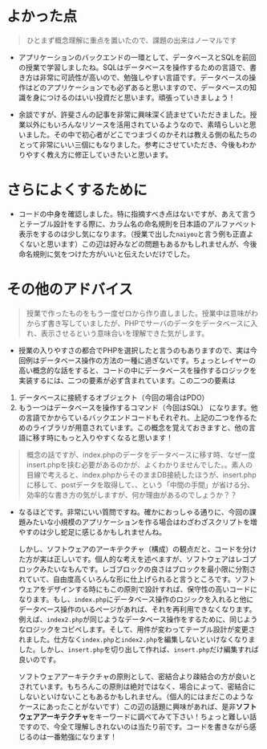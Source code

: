 # よかった点
> ひとまず概念理解に重点を置いたので、課題の出来はノーマルです
- アプリケーションのバックエンドの一環として、データベースとSQLを前回の授業で学習しましたね。SQLはデータベースを操作するための言語で、書き方は非常に可読性が高いので、勉強しやすい言語です。データベースの操作はどのアプリケーションでも必ずあると思いますので、データベースの知識を身につけるのはいい投資だと思います。頑張っていきましょう！

- 余談ですが、許斐さんの記事を非常に興味深く読ませていただきました。授業以外にもいろんなリソースを活用されているようなので、素晴らしいと思いました。その中で初心者がどこでつまづくのかそれは教える側の私たちのとって非常にいい三個にもなりました。参考にさせていただき、今後もわかりやすく教え方に修正していきたいと思います。

# さらによくするために
- コードの中身を確認しました。特に指摘すべき点はないですが、あえて言うとテーブル設計をする際に、カラム名の命名規則を日本語のアルファベット表示をするのは少し気になります。（授業で出した`naiyou`と言う例も正直よくないと思います）この辺は好みなどの問題もあるかもしれませんが、今後命名規則に気をつけた方がいいと伝えたいだけでした。

# その他のアドバイス
> 授業で作ったものをもう一度ゼロから作り直しました。授業中は意味がわからず書き写していましたが、PHPでサーバのデータをデータベースに入れ、表示させるという意味合いを理解できた気がします。
- 授業の入りやすさの都合でPHPを選択したと言うのもありますので、実は今回例はデータベース操作の方法の一種に過ぎないです。ちょっとレイヤーの高い概念的な話をすると、コードの中にデータベースを操作するロジックを実装するには、二つの要素が必ず含まれています。この二つの要素は
1. データベースに接続するオブジェクト（今回の場合はPDO）
2. もう一つはデータベースを操作するコマンド（今回はSQL）
になります。他の言語でかからているバックエンドコードもそれぞれ、上記の二つを作るためのライブラリが用意されています。この概念を覚えておきますと、他の言語に移す時にもっと入りやすくなると思います！

> 概念の話ですが、index.phpのデータをデータベースに移す時、なぜ一度insert.phpを挟む必要があるのかが、よくわかりませんでした。。素人の目線で考えると、index.phpからそのままDB接続したほうが、insert.phpに移して、postデータを取得して、、という「中間の手間」が省ける分、効率的な書き方の気がしますが、何か理由があるのでしょうか？？
- なるほどです。非常にいい質問ですね。確かにおっしゃる通りに、今回の課題みたいな小規模のアプリケーションを作る場合はわざわざスクリプトを増やすのは少し蛇足に感じるかもしれませんね。

  しかし、ソフトウェアのアーキテクチャ（構成）の観点だと、コードを分けた方が実は正しいです。個人的な考えを述べますが、ソフトウェアはレゴプロックみたいなもんです。レゴブロックの良さはブロックを最小限に分割されていて、自由度高くいろんな形に仕上げられると言うところです。ソフトウェアをデザインする時にもこの原則で設計すれば、保守性の高いコードになります。もし、`index.php`にデータベース操作のロジックを入れると他にデータベース操作のいるページがあれば、それを再利用できなくなります。例えば、`index2.php`が同じようなデータベース操作をするために、同じようなロジックをコピペします。そして、用件が変わってテーブル設計が変更されました。仕方なく`index.php`と`index2.php`を編集しないといけなくなりました。しかし、`insert.php`を切り出して作れば、`insert.php`だけ編集すれば良いのです。

  ソフトウェアアーキテクチャの原則として、密結合より疎結合の方が良いとされています。もちろんこの原則は絶対ではなく、場合によって、密結合にしないといけないこともあるかもしれません。（個人的にはまだこのようなケースにあったことがないです）この辺の話題に興味があれば、是非**ソフトウェアアーキテクチャ**をキーワードに調べてみて下さい！ちょっと難しい話ですので、今全て理解しきれないのは当たり前です。コードを書きながら感じるのは一番勉強になります！



